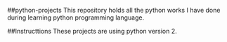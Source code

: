 ##python-projects
This repository holds all the python works I have done during learning python programming language.

##Instructtions
These projects are using python version 2.
